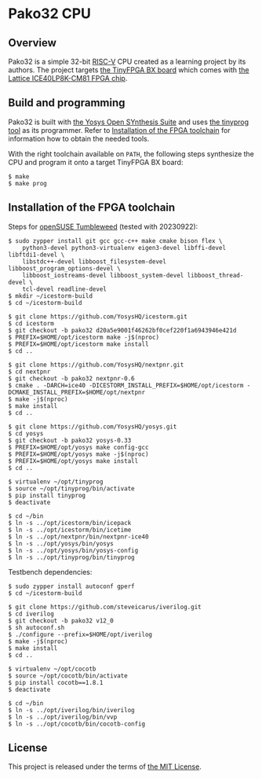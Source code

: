 # Pako32 CPU

## Overview

Pako32 is a simple 32-bit [RISC-V][RISC-V] CPU created as a learning project by
its authors. The project targets [the TinyFPGA BX board][TinyFPGA BX] which
comes with [the Lattice ICE40LP8K-CM81 FPGA chip][Lattice iCE40 LP/HX].

## Build and programming

Pako32 is built with [the Yosys Open SYnthesis Suite][YosysHQ] and uses [the
tinyprog tool][tinyprog] as its programmer. Refer to [Installation of the FPGA
toolchain](#installation-of-the-fpga-toolchain) for information how to obtain
the needed tools.

With the right toolchain available on `PATH`, the following steps synthesize the
CPU and program it onto a target TinyFPGA BX board:

```
$ make
$ make prog
```

## Installation of the FPGA toolchain

Steps for [openSUSE Tumbleweed][openSUSE Tumbleweed] (tested with 20230922):

```
$ sudo zypper install git gcc gcc-c++ make cmake bison flex \
    python3-devel python3-virtualenv eigen3-devel libffi-devel libftdi1-devel \
    libstdc++-devel libboost_filesystem-devel libboost_program_options-devel \
    libboost_iostreams-devel libboost_system-devel libboost_thread-devel \
    tcl-devel readline-devel
$ mkdir ~/icestorm-build
$ cd ~/icestorm-build

$ git clone https://github.com/YosysHQ/icestorm.git
$ cd icestorm
$ git checkout -b pako32 d20a5e9001f46262bf0cef220f1a6943946e421d
$ PREFIX=$HOME/opt/icestorm make -j$(nproc)
$ PREFIX=$HOME/opt/icestorm make install
$ cd ..

$ git clone https://github.com/YosysHQ/nextpnr.git
$ cd nextpnr
$ git checkout -b pako32 nextpnr-0.6
$ cmake . -DARCH=ice40 -DICESTORM_INSTALL_PREFIX=$HOME/opt/icestorm -DCMAKE_INSTALL_PREFIX=$HOME/opt/nextpnr
$ make -j$(nproc)
$ make install
$ cd ..

$ git clone https://github.com/YosysHQ/yosys.git
$ cd yosys
$ git checkout -b pako32 yosys-0.33
$ PREFIX=$HOME/opt/yosys make config-gcc
$ PREFIX=$HOME/opt/yosys make -j$(nproc)
$ PREFIX=$HOME/opt/yosys make install
$ cd ..

$ virtualenv ~/opt/tinyprog
$ source ~/opt/tinyprog/bin/activate
$ pip install tinyprog
$ deactivate

$ cd ~/bin
$ ln -s ../opt/icestorm/bin/icepack
$ ln -s ../opt/icestorm/bin/icetime
$ ln -s ../opt/nextpnr/bin/nextpnr-ice40
$ ln -s ../opt/yosys/bin/yosys
$ ln -s ../opt/yosys/bin/yosys-config
$ ln -s ../opt/tinyprog/bin/tinyprog
```

Testbench dependencies:

```
$ sudo zypper install autoconf gperf
$ cd ~/icestorm-build

$ git clone https://github.com/steveicarus/iverilog.git
$ cd iverilog
$ git checkout -b pako32 v12_0
$ sh autoconf.sh
$ ./configure --prefix=$HOME/opt/iverilog
$ make -j$(nproc)
$ make install
$ cd ..

$ virtualenv ~/opt/cocotb
$ source ~/opt/cocotb/bin/activate
$ pip install cocotb==1.8.1
$ deactivate

$ cd ~/bin
$ ln -s ../opt/iverilog/bin/iverilog
$ ln -s ../opt/iverilog/bin/vvp
$ ln -s ../opt/cocotb/bin/cocotb-config
```

## License

This project is released under the terms of [the MIT License](COPYING).

[Lattice iCE40 LP/HX]: https://www.latticesemi.com/Products/FPGAandCPLD/iCE40
[RISC-V]: https://riscv.org/
[TinyFPGA BX]: https://www.crowdsupply.com/tinyfpga/tinyfpga-ax-bx
[YosysHQ]: https://github.com/YosysHQ
[openSUSE Tumbleweed]: https://get.opensuse.org/tumbleweed/
[tinyprog]: https://pypi.org/project/tinyprog/
